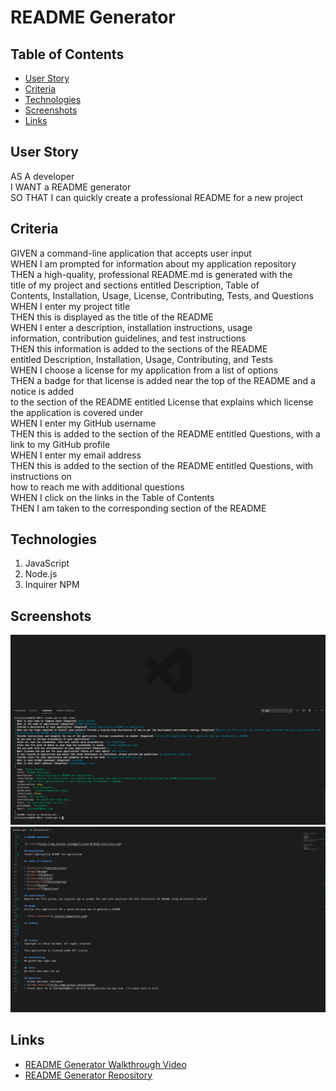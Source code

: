 # README Generator

## Table of Contents
* [User Story](#user-story)
* [Criteria](#criteria)
* [Technologies](#technologies)
* [Screenshots](#screenshots)
* [Links](#links)

## User Story
AS A developer <br />
I WANT a README generator <br />
SO THAT I can quickly create a professional README for a new project

## Criteria
GIVEN a command-line application that accepts user input <br />
WHEN I am prompted for information about my application repository <br />
THEN a high-quality, professional README.md is generated with the  <br />
title of my project and sections entitled Description, Table of <br />
Contents, Installation, Usage, License, Contributing, Tests, and Questions <br />
WHEN I enter my project title <br />
THEN this is displayed as the title of the README <br />
WHEN I enter a description, installation instructions, usage <br />
information, contribution guidelines, and test instructions <br />
THEN this information is added to the sections of the README <br />
entitled Description, Installation, Usage, Contributing, and Tests <br />
WHEN I choose a license for my application from a list of options <br />
THEN a badge for that license is added near the top of the README and a notice is added <br />
to the section of the README entitled License that explains which license the application is covered under <br />
WHEN I enter my GitHub username <br />
THEN this is added to the section of the README entitled Questions, with a link to my GitHub profile <br />
WHEN I enter my email address <br />
THEN this is added to the section of the README entitled Questions, with instructions on <br />
how to reach me with additional questions <br />
WHEN I click on the links in the Table of Contents <br />
THEN I am taken to the corresponding section of the README <br />

## Technologies
1. JavaScript
2. Node.js
3. Inquirer NPM

## Screenshots
![Screenshot of command line with questions and answers](./assets/images/Screenshot1.png)
![Screenshot of Generate.md README file generated from the answers in the application](./assets/images/Screenshot2.png)

## Links
* [README Generator Walkthrough Video]()
* [README Generator Repository](https://github.com/bspiewak6/readme-gen)
